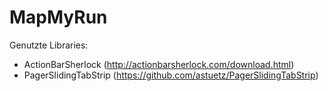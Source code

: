 MapMyRun
========
Genutzte Libraries:
  - ActionBarSherlock (http://actionbarsherlock.com/download.html)
  - PagerSlidingTabStrip (https://github.com/astuetz/PagerSlidingTabStrip)
